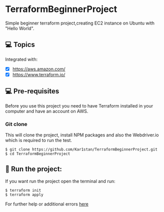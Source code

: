 # TerraformBeginnerProject
Simple beginner terraform project,creating EC2 instance on Ubuntu with "Hello World".

## 💻 Topics

Integrated with:

- [x] https://aws.amazon.com/
- [x] https://www.terraform.io/
      
## 💻 Pre-requisites

Before you use this project you need to have Terraform installed in your computer and have an account on AWS.

### Git clone
This will clone the project, install NPM packages and also the Webdriver.io which is required to run the test.
```
$ git clone https://github.com/Kar1stan/TerraformBeginnerProject.git
$ cd TerraformBeginnerProject
```

## 🚀 Run the project: 
If you want run the project open the terminal and run: 
```
$ terraform init
$ terraform apply
```
For further help or additional errors [here]([https://webdriver.io/docs/gettingstarted](https://developer.hashicorp.com/terraform/tutorials/aws-get-started))
